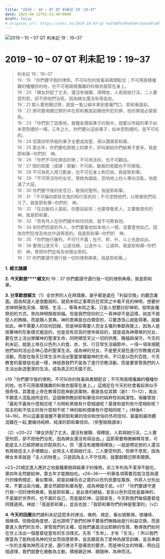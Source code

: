 ```yaml
---
title: "2019 – 10 – 07 QT 利未記 19：19~37"
date: 2025-04-12T01:53:46+0800
draft: false
# original_url: https://cmtc.tw/2019-10-07-qt-%e5%88%a9%e6%9c%aa%e8%a8%98-19%ef%bc%9a1937
---
```


![2019 – 10 – 07 QT 利未記 19：19~37](/images/qt.jpg   "2019 – 10 – 07 QT 利未記 19：19~37")

# 2019 – 10 – 07 QT 利未記 19：19~37

> 利未記 19：19~37  
> 19：19 「你們要守我的律例。不可叫你的牲畜與異類配合；不可用兩樣攙雜的種種你的地，也不可用兩樣攙雜的料做衣服穿在身上。  
> 19：20 「婢女許配了丈夫，還沒有被贖、得釋放，人若與她行淫，二人要受刑罰，卻不把他們治死，因為婢女還沒有得自由。  
> 19：21 那人要把贖愆祭，就是一隻公綿羊牽到會幕門口、耶和華面前。  
> 19：22 祭司要用贖愆祭的羊在耶和華面前贖他所犯的罪，他的罪就必蒙赦免。  
> 19：23 「你們到了迦南地，栽種各樣結果子的樹木，就要以所結的果子如未受割禮的一樣。三年之久，你們要以這些果子，如未受割禮的，是不可吃的。  
> 19：24 但第四年所結的果子全要成為聖，用以讚美耶和華。  
> 19：25 第五年，你們要吃那樹上的果子，好叫樹給你們結果子更多。我是耶和華─你們的　神。  
> 19：26 「你們不可吃帶血的物；不可用法術，也不可觀兆。  
> 19：27 頭的周圍（或譯：兩鬢）不可剃，鬍鬚的周圍也不可損壞。  
> 19：28 不可為死人用刀劃身，也不可在身上刺花紋。我是耶和華。  
> 19：29 「不可辱沒你的女兒，使她為娼妓，恐怕地上的人專向淫亂，地就滿了大惡。  
> 19：30 你們要守我的安息日，敬我的聖所。我是耶和華。  
> 19：31 「不可偏向那些交鬼的和行巫術的；不可求問他們，以致被他們玷污了。我是耶和華─你們的　神。  
> 19：32 「在白髮的人面前，你要站起來；也要尊敬老人，又要敬畏你的　神。我是耶和華。  
> 19：33 「若有外人在你們國中和你同居，就不可欺負他。  
> 19：34 和你們同居的外人，你們要看他如本地人一樣，並要愛他如己，因為你們在埃及地也作過寄居的。我是耶和華─你們的　神。  
> 19：35 「你們施行審判，不可行不義；在尺、秤、升、斗上也是如此。  
> 19：36 要用公道天平、公道法碼、公道升斗、公道秤。我是耶和華─你們的　神，曾把你們從埃及地領出來的。  
> 19：37 你們要謹守遵行我一切的律例典章。我是耶和華。」

**1.** **經文誦讀**

**2. 今天默想****經文**利 19：37 你們要謹守遵行我一切的律例典章。我是耶和華。

**3. 分享默想經文**（1）全世界的人在拜偶像，幾乎都是處在「利益交換」的觀念裏面。因為知道人是很脆弱的，就把未知之事寄託在冥冥之中看不見的神明，想要祈求神明保佑天候、環境、生活…，等等未知之事。只是人想要討好神明，發明各種祭祀的方式，來向神明換取祝福。但是我們信仰的三一真神卻不是這樣，祂並不接受人的賄賂，而是賜人恩典。神的恩典是白白領受的，只要憑信心就能得著。說雖如此，神不需要人的任何回報，但是神卻需要人完全主權的奉獻與擺上，因為人是按著神的形象樣式被造的，也是具有崇高的使命與目的，就是成為神尊榮的兒女，要在世上活出榮耀神的聖潔生命，同時領受天父一切的供應、賜福與保守。今天的利未記，就是上帝在以色列人的食、衣、住、行日常生活細節中，一項一項來規範他們如何活出合神心意的聖潔生活。成為神的兒女，不是整天就在進行宗教儀式與活動，而是在每天日常生活中活出聖靈掌權屬神的生命。不只是以色列百姓，今天教會的基督徒也是一樣，神拯救我們不是為了進行宗教活動，而是要掌管我們的人生活出新造聖潔的生活，成為真正的天國子民。

v19「你們要守我的律例。不可叫你的牲畜與異類配合；不可用兩樣攙雜的種種你的地，也不可用兩樣攙雜的料做衣服穿在身上。」這規定在今天的社會看起來似乎很奇怪，其實是上帝在教導百姓神創造萬物，都是各從其類（創1：11~12），故此不願意人混亂祂所定的，這個條例教訓耶和華信仰的純粹性和純潔性。保羅曾說：「義和不義有什麼相交呢？光明和黑暗有什麼相通呢？基督和彼列有什麼相和呢？信主的和不信主的有什麼相干呢？神的殿和偶像有什麼相同呢？」(林後6：14~16)。所以這裏是提醒不要把耶和華的信仰和世俗的外邦信仰、屬靈和屬肉體混雜在一起,要維持純粹、純潔的耶和華信仰。（參聖經精讀本）

（2）v20~22「婢女許配了丈夫，還沒有被贖、得釋放，人若與她行淫，二人要受刑罰，卻不把他們治死，因為婢女還沒有得自由。」這節需要稍微解釋背景，可能是主人已經把婢女許配與別人。但「還沒有被贖得釋放」—就是聘定她的人還沒有將她從主人手裡贖出，此時主人若與她行淫，二人要受刑罰，但罪不至死，因為婢女本來就是「主人的財產」。只是因為主人不守信用，就要獻贖愆祭來贖罪。

v23~25規定進入應許之地栽種果樹與結果子的條例，前三年判為不潔淨不能吃，第四年全然獻給神，第五年才能開始吃。v26~36一一列舉各項需要百姓注意與遵行的條例規定，看似繁瑣，卻是訓練烏合之眾的以色列民要從萬族、外邦人分別出來，不要沾染污穢，要全然歸耶和華為聖，成為神國子民。v37 「你們要謹守遵行我一切的律例典章。我是耶和華。」是此章的總結，宣告以色列百姓是屬神的，不是屬於世界的，也不屬於自己，而是屬於神，這個宣告，今天對我們每個基督徒同樣適用。神說：「我是耶和華」，並且也說：「我耶和華你們的神是聖潔的」（v2）

**4. 今天的回應**我們讀利未記這麼多的律法、條例、規定，看似很繁瑣，很囉嗦、很麻煩。但換個角度想，這也證明了我們的神不要我們賄賂祂進行利益交換，而是要進入我們的生命，掌管我們的主權，從我們裏面活出耶穌的性情，教導我們如何在世上活出一個基督徒當有的生活樣式。先有「生命」，才有「生活」！所以我們應當為了能夠成為神的兒女而倍感榮幸，並且願意為了愛神為接受訓練，並且奉獻一生的主權為神而活才是。遵行律法不是痛苦的要求，而是神兒女的特權，明白這個道理，我們就要化被動為主動，積極親近神、跟隨神，為神而活。